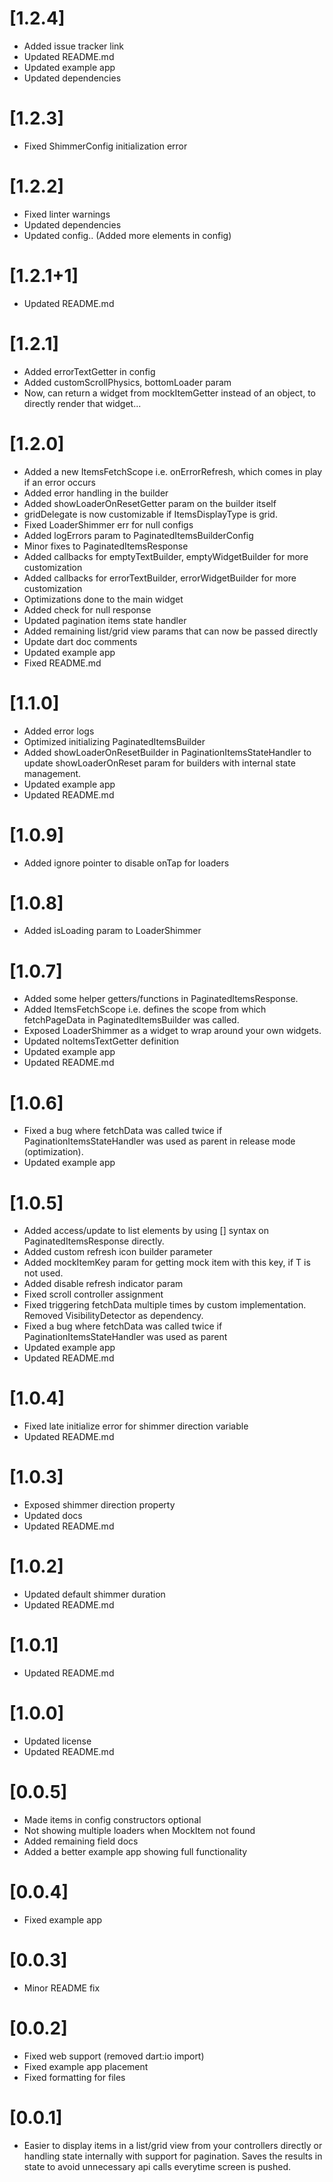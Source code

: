 # [1.2.4]

* Added issue tracker link
* Updated README.md
* Updated example app
* Updated dependencies

# [1.2.3]

* Fixed ShimmerConfig initialization error

# [1.2.2]

* Fixed linter warnings
* Updated dependencies
* Updated config.. (Added more elements in config)

# [1.2.1+1]

* Updated README.md

# [1.2.1]

* Added errorTextGetter in config
* Added customScrollPhysics, bottomLoader param
* Now, can return a widget from mockItemGetter instead of an object, to directly render that widget...

# [1.2.0]

* Added a new ItemsFetchScope i.e. onErrorRefresh, which comes in play if an error occurs
* Added error handling in the builder
* Added showLoaderOnResetGetter param on the builder itself
* gridDelegate is now customizable if ItemsDisplayType is grid.
* Fixed LoaderShimmer err for null configs
* Added logErrors param to PaginatedItemsBuilderConfig
* Minor fixes to PaginatedItemsResponse
* Added callbacks for emptyTextBuilder, emptyWidgetBuilder for more customization
* Added callbacks for errorTextBuilder, errorWidgetBuilder for more customization
* Optimizations done to the main widget
* Added check for null response
* Updated pagination items state handler
* Added remaining list/grid view params that can now be passed directly
* Update dart doc comments
* Updated example app
* Fixed README.md

# [1.1.0]

* Added error logs
* Optimized initializing PaginatedItemsBuilder
* Added showLoaderOnResetBuilder in PaginationItemsStateHandler to update showLoaderOnReset param for builders with internal state management.
* Updated example app
* Updated README.md

# [1.0.9]

* Added ignore pointer to disable onTap for loaders

# [1.0.8]

* Added isLoading param to LoaderShimmer

# [1.0.7]

* Added some helper getters/functions in PaginatedItemsResponse. 
* Added ItemsFetchScope i.e. defines the scope from which fetchPageData in PaginatedItemsBuilder was called.
* Exposed LoaderShimmer as a widget to wrap around your own widgets.
* Updated noItemsTextGetter definition
* Updated example app
* Updated README.md

# [1.0.6]

* Fixed a bug where fetchData was called twice if PaginationItemsStateHandler was used as parent in release mode (optimization).
* Updated example app

# [1.0.5]

* Added access/update to list elements by using [] syntax on PaginatedItemsResponse directly.
* Added custom refresh icon builder parameter
* Added mockItemKey param for getting mock item with this key, if T is not used.
* Added disable refresh indicator param
* Fixed scroll controller assignment
* Fixed triggering fetchData multiple times by custom implementation. Removed VisibilityDetector as dependency.
* Fixed a bug where fetchData was called twice if PaginationItemsStateHandler was used as parent
* Updated example app
* Updated README.md

# [1.0.4]

* Fixed late initialize error for shimmer direction variable
* Updated README.md

# [1.0.3]

* Exposed shimmer direction property
* Updated docs
* Updated README.md

# [1.0.2]

* Updated default shimmer duration
* Updated README.md

# [1.0.1]

* Updated README.md

# [1.0.0]

* Updated license
* Updated README.md

# [0.0.5]

* Made items in config constructors optional
* Not showing multiple loaders when MockItem not found
* Added remaining field docs
* Added a better example app showing full functionality

# [0.0.4]

* Fixed example app

# [0.0.3]

* Minor README fix

# [0.0.2]

* Fixed web support (removed dart:io import)
* Fixed example app placement
* Fixed formatting for files

# [0.0.1]

* Easier to display items in a list/grid view from your controllers directly or handling state
  internally with support for pagination. Saves the results in state to avoid unnecessary api calls
  everytime screen is pushed.

